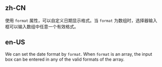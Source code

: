 ## zh-CN

使用 `format` 属性，可以自定义日期显示格式。当 `format` 为数组时，选择器输入框可以输入数组中任意一个有效格式。

## en-US

We can set the date format by `format`. When `format` is an array, the input box can be entered in any of the valid formats of the array.
